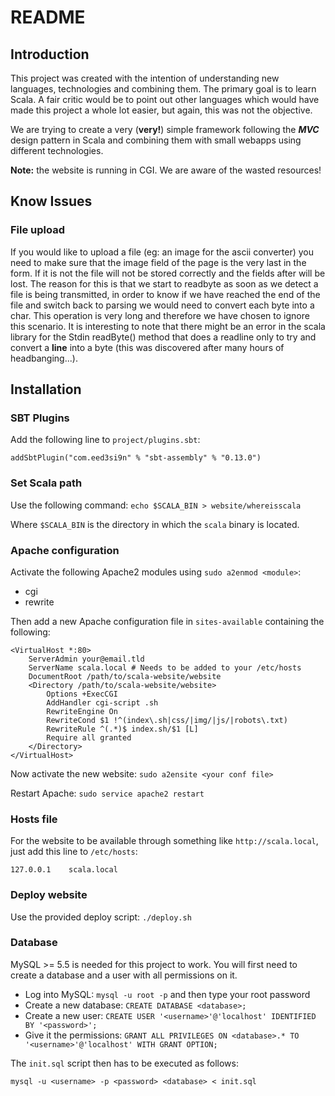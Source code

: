 README
======

Introduction
------------

This project was created with the intention of understanding new languages,
technologies and combining them. The primary goal is to learn Scala. A fair
critic would be to point out other languages which would have made this project
a whole lot easier, but again, this was not the objective.

We are trying to create a very (**very!**) simple framework following the ***MVC***
design pattern in Scala and combining them with small webapps using different
technologies.

**Note:** the website is running in CGI. We are aware of the wasted resources!

Know Issues
-----------

### File upload

If you would like to upload a file (eg: an image for the ascii converter) you
need to make sure that the image field of the page is the very last in the
form. If it is not the file will not be stored correctly and the fields after
will be lost. The reason for this is that we start to readbyte as soon as we
detect a file is being transmitted, in order to know if we have reached the
end of the file and switch back to parsing we would need to convert each byte
into a char. This operation is very long and therefore we have chosen to
ignore this scenario. It is interesting to note that there might be an error
in the scala library for the Stdin readByte() method that does a readline only
to try and convert a **line** into a byte (this was discovered after many
hours of headbanging...).

Installation
------------

### SBT Plugins

Add the following line to `project/plugins.sbt`:

    addSbtPlugin("com.eed3si9n" % "sbt-assembly" % "0.13.0")

### Set Scala path

Use the following command: `echo $SCALA_BIN > website/whereisscala`

Where `$SCALA_BIN` is the directory in which the `scala` binary is located.

### Apache configuration

Activate the following Apache2 modules using `sudo a2enmod <module>`:

- cgi
- rewrite

Then add a new Apache configuration file in `sites-available` containing the following:

    <VirtualHost *:80>
        ServerAdmin your@email.tld
        ServerName scala.local # Needs to be added to your /etc/hosts
        DocumentRoot /path/to/scala-website/website
        <Directory /path/to/scala-website/website>
            Options +ExecCGI
            AddHandler cgi-script .sh
            RewriteEngine On
            RewriteCond $1 !^(index\.sh|css/|img/|js/|robots\.txt)
            RewriteRule ^(.*)$ index.sh/$1 [L]
            Require all granted
        </Directory>
    </VirtualHost>

Now activate the new website: `sudo a2ensite <your conf file>`

Restart Apache: `sudo service apache2 restart`

### Hosts file

For the website to be available through something like `http://scala.local`, just add this line to `/etc/hosts`:

    127.0.0.1    scala.local

### Deploy website

Use the provided deploy script: `./deploy.sh`

### Database

MySQL >= 5.5 is needed for this project to work. You will first need to create a database and a user with all permissions on it.

- Log into MySQL: `mysql -u root -p` and then type your root password
- Create a new database: `CREATE DATABASE <database>;`
- Create a new user: `CREATE USER '<username>'@'localhost' IDENTIFIED BY '<password>';`
- Give it the permissions: `GRANT ALL PRIVILEGES ON <database>.* TO '<username>'@'localhost' WITH GRANT OPTION;`

The `init.sql` script then has to be executed as follows:

    mysql -u <username> -p <password> <database> < init.sql
